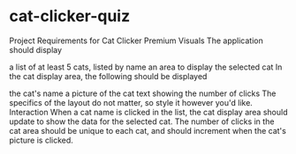 # cat-clicker-quiz

Project Requirements for Cat Clicker Premium
Visuals
The application should display

a list of at least 5 cats, listed by name
an area to display the selected cat
In the cat display area, the following should be displayed

the cat's name
a picture of the cat
text showing the number of clicks
The specifics of the layout do not matter, so style it however you'd like.
Interaction
When a cat name is clicked in the list, the cat display area should update to show the data for the selected cat.
The number of clicks in the cat area should be unique to each cat, and should increment when the cat's picture is clicked.
